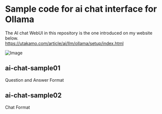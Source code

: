 # Sample code for ai chat interface for Ollama
The AI chat WebUI in this repository is the one introduced on my website below.  
https://utakamo.com/article/ai/llm/ollama/setup/index.html

![Image](https://github.com/user-attachments/assets/75112b07-1d64-4978-b576-3230644f7741)  

## ai-chat-sample01
Question and Answer Format  

## ai-chat-sample02
Chat Format
